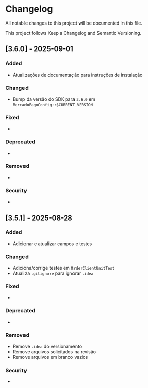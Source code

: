 # Changelog

All notable changes to this project will be documented in this file.

This project follows Keep a Changelog and Semantic Versioning.


## [3.6.0] - 2025-09-01
### Added
- Atualizações de documentação para instruções de instalação

### Changed
- Bump da versão do SDK para `3.6.0` em `MercadoPagoConfig::$CURRENT_VERSION`

### Fixed
-

### Deprecated
-

### Removed
-

### Security
-

## [3.5.1] - 2025-08-28
### Added
- Adicionar e atualizar campos e testes

### Changed
- Adiciona/corrige testes em `OrderClientUnitTest`
- Atualiza `.gitignore` para ignorar `.idea`

### Fixed
-

### Deprecated
-

### Removed
- Remove `.idea` do versionamento
- Remove arquivos solicitados na revisão
- Remove arquivos em branco vazios

### Security
-

<!-- When releasing, duplicate the block below replacing X.Y.Z and date -->
<!-- Example: ## [3.6.0] - 2025-08-27 -->

 


